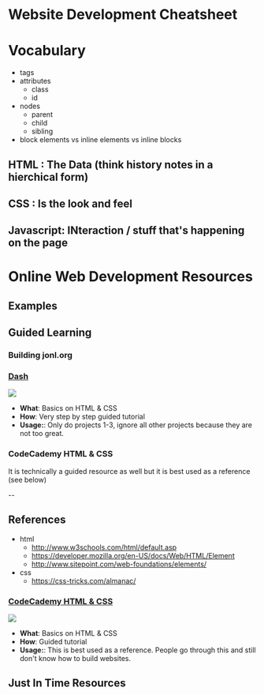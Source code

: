# Website Development Cheatsheet



# Vocabulary



- tags
- attributes
	- class
	- id
- nodes
	- parent
	- child
	- sibling
- block elements vs inline elements vs inline blocks

## HTML : The Data (think history notes in a hierchical form)
## CSS : Is the look and feel
## Javascript: INteraction / stuff that's happening on the page

# Online Web Development Resources

## Examples

## Guided Learning

### Building jonl.org

### [Dash](https://dash.generalassemb.ly)
[![](http://i.imgur.com/WcvJFys.png)](https://dash.generalassemb.ly)

- **What**: Basics on HTML & CSS
- **How**: Very step by step guided tutorial
- **Usage:**: Only do projects 1-3, ignore all other projects because they are not too great.

### CodeCademy HTML & CSS
It is technically a guided resource as well but it is best used as a reference (see below)

--

## References

- html
	- http://www.w3schools.com/html/default.asp
	- https://developer.mozilla.org/en-US/docs/Web/HTML/Element
	- http://www.sitepoint.com/web-foundations/elements/
- css
	- https://css-tricks.com/almanac/



### [CodeCademy HTML & CSS](https://dash.generalassemb.ly)
[![](http://i.imgur.com/w2BN6Wd.png)](http://www.codecademy.com/en/tracks/web)

- **What**: Basics on HTML & CSS
- **How**: Guided tutorial
- **Usage:**: This is best used as a reference. People go through this and still don't know how to build websites.


## Just In Time Resources

